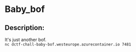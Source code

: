 
# Baby_bof
## Description:
It's just another bof. \
`nc dctf-chall-baby-bof.westeurope.azurecontainer.io 7481`


